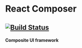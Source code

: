 # React Composer
[![Build Status](https://travis-ci.org/denis-itskovich/react-composer.svg?branch=master)](https://travis-ci.org/denis-itskovich/react-composer) 
---
#### Composite UI framework
